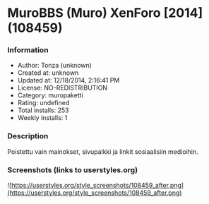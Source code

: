 # MuroBBS (Muro) XenForo [2014] (108459)

### Information
- Author: Tonza (unknown)
- Created at: unknown
- Updated at: 12/18/2014, 2:16:41 PM
- License: NO-REDISTRIBUTION
- Category: muropaketti
- Rating: undefined
- Total installs: 253
- Weekly installs: 1


### Description
Poistettu vain mainokset, sivupalkki ja linkit sosiaalisiin medioihin.


### Screenshots (links to userstyles.org)
![https://userstyles.org/style_screenshots/108459_after.png](https://userstyles.org/style_screenshots/108459_after.png)


